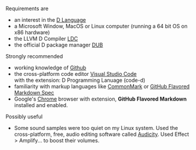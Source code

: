 

Requirements are 
- an interest in the [D Language](https://dlang.org/)
- a Microsoft Window, MacOS or Linux computer  (running a 64 bit OS on x86 hardware)  
- the LLVM D Compiler [LDC](https://github.com/ldc-developers/ldc#installation)
- the official D package manager [DUB](https://code.dlang.org/) 
    
Strongly recommended
- working knowledge of [Github](https://github.com/) 
- the cross-platform code editor [Visual Studio Code](https://code.visualstudio.com/)  
    with the extension: D Programming Lanuage (code-d)
- familiarity with markup languages like [CommonMark](http://commonmark.org/) or [GitHub Flavored Markdown Spec](https://github.github.com/gfm/#link-reference-definitions)
- Google's [Chrome](https://www.google.com/chrome/browser/desktop/index.html) browser with extension, __GitHub Flavored Markdown__ installed and enabled.

Possibly useful
- Some sound samples were too quiet on my Linux system. Used the cross-platform, free, audio editing software called [Audicity](http://www.audacityteam.org/).  Used Effect > Amplify... to boost their volumes. 
